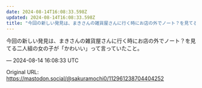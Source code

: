 ```yaml
---
date: 2024-08-14T16:08:33.598Z
updated: 2024-08-14T16:08:33.598Z
title: "今回の新しい発見は、まきさんの雑貨屋さんに行く時にお店の外でノート？を見てる二人[...]"
---
```


<p>今回の新しい発見は、まきさんの雑貨屋さんに行く時にお店の外でノート？を見てる二人組の女の子が「かわいい」って言っていたこと。</p>

&mdash; 2024-08-14 16:08:33 UTC

Original URL: https://mastodon.social/@sakuramochi0/112961238704404252
